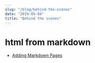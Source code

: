 ```yaml
---
slug: "/blog/behind-the-scenes"
date: "2019-05-04"
title: "Behind the scenes"
---
```


# html from markdown
- [Adding Markdown Pages](https://www.gatsbyjs.org/docs/adding-markdown-pages/)